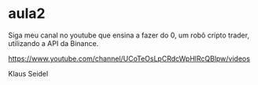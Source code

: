# aula2
Siga meu canal no youtube que ensina a fazer do 0, um robô cripto trader, utilizando a API da Binance.

https://www.youtube.com/channel/UCoTeOsLpCRdcWpHlRcQBlpw/videos

Klaus Seidel
